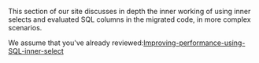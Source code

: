 ﻿This section of our site discusses in depth the inner working of using inner selects and evaluated SQL columns in the migrated code, in more complex scenarios.

We assume that you've already reviewed:[Improving-performance-using-SQL-inner-select](using-sql-inner-select.html)



